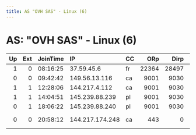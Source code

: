 ```yaml
---
title: AS "OVH SAS" - Linux (6)
---
```


# AS: "OVH SAS" - Linux (6)

|   Up |   Ext | JoinTime   | IP              | CC   |   ORp |   Dirp | Version   | Contact              | Nickname   |   eFamMembers |
|-----:|------:|:-----------|:----------------|:-----|------:|-------:|:----------|:---------------------|:-----------|--------------:|
|    1 |     0 | 08:16:25   | 37.59.45.6      | fr   | 22364 |  28497 | 0.2.9.10  | None                 | Unnamed    |             1 |
|    0 |     0 | 09:42:42   | 149.56.13.116   | ca   |  9001 |   9030 | 0.2.9.11  | None                 | Unnamed    |             1 |
|    1 |     1 | 12:28:06   | 144.217.4.112   | ca   |  9001 |   9030 | 0.2.9.11  | None                 | Unnamed    |             1 |
|    1 |     1 | 14:04:51   | 145.239.88.239  | pl   |  9001 |   9030 | 0.2.9.11  | None                 | Unnamed    |             1 |
|    0 |     1 | 18:06:22   | 145.239.88.240  | pl   |  9001 |   9030 | 0.2.9.11  | None                 | Unnamed    |             1 |
|    0 |     0 | 20:58:12   | 144.217.174.248 | ca   |   443 |      0 | 0.2.9.10  | abuse dot norwag.net | dilligaf   |             1 |
